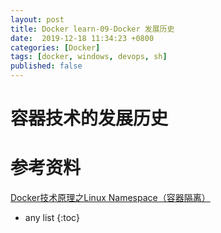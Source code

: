 ```yaml
---
layout: post
title: Docker learn-09-Docker 发展历史
date:  2019-12-18 11:34:23 +0800
categories: [Docker]
tags: [docker, windows, devops, sh]
published: false
---
```


# 容器技术的发展历史



# 参考资料

[Docker技术原理之Linux Namespace（容器隔离）](https://blog.csdn.net/songcf_faith/article/details/82748987)

* any list
{:toc}